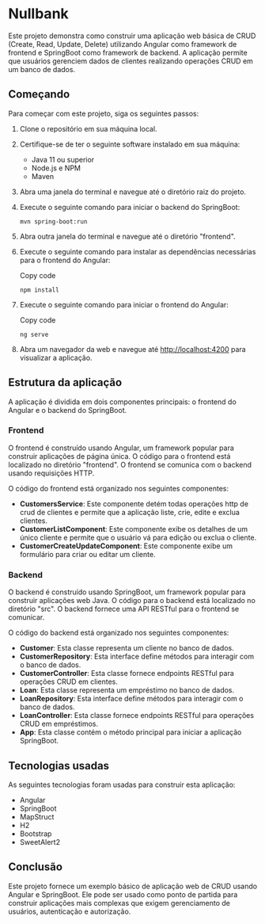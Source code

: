 
# Nullbank

Este projeto demonstra como construir uma aplicação web básica de CRUD (Create, Read, Update, Delete) utilizando Angular como framework de frontend e SpringBoot como framework de backend. A aplicação permite que usuários gerenciem dados de clientes realizando operações CRUD em um banco de dados.

## Começando

Para começar com este projeto, siga os seguintes passos:

1.  Clone o repositório em sua máquina local.
2.  Certifique-se de ter o seguinte software instalado em sua máquina:
    -   Java 11 ou superior
    -   Node.js e NPM
    -   Maven
3.  Abra uma janela do terminal e navegue até o diretório raiz do projeto.
4.  Execute o seguinte comando para iniciar o backend do SpringBoot:
    
    
    `mvn spring-boot:run` 
    
5.  Abra outra janela do terminal e navegue até o diretório "frontend".
6.  Execute o seguinte comando para instalar as dependências necessárias para o frontend do Angular:
    
    Copy code
    
    `npm install` 
    
7.  Execute o seguinte comando para iniciar o frontend do Angular:
    
    Copy code
    
    `ng serve` 
    
8.  Abra um navegador da web e navegue até [http://localhost:4200](http://localhost:4200/) para visualizar a aplicação.

## Estrutura da aplicação

A aplicação é dividida em dois componentes principais: o frontend do Angular e o backend do SpringBoot.

### Frontend

O frontend é construído usando Angular, um framework popular para construir aplicações de página única. O código para o frontend está localizado no diretório "frontend". O frontend se comunica com o backend usando requisições HTTP.

O código do frontend está organizado nos seguintes componentes:

-   **CustomersService**: Este componente detém todas operações  http de crud de clientes e permite que a aplicação liste, crie, edite e exclua clientes.
-   **CustomerListComponent**: Este componente exibe os detalhes de um único cliente e permite que o usuário vá para edição ou exclua o cliente.
-   **CustomerCreateUpdateComponent**: Este componente exibe um formulário para criar ou editar um cliente.

### Backend

O backend é construído usando SpringBoot, um framework popular para construir aplicações web Java. O código para o backend está localizado no diretório "src". O backend fornece uma API RESTful para o frontend se comunicar.

O código do backend está organizado nos seguintes componentes:

-   **Customer**: Esta classe representa um cliente no banco de dados.
-   **CustomerRepository**: Esta interface define métodos para interagir com o banco de dados.
-   **CustomerController**: Esta classe fornece endpoints RESTful para operações CRUD em clientes.
-   **Loan**: Esta classe representa um empréstimo no banco de dados.
- **LoanRepository**: Esta interface define métodos para interagir com o banco de dados.
- **LoanController**: Esta classe fornece endpoints RESTful para operações CRUD em empréstimos.
-   **App**: Esta classe contém o método principal para iniciar a aplicação SpringBoot.

## Tecnologias usadas

As seguintes tecnologias foram usadas para construir esta aplicação:

-   Angular
-   SpringBoot
-  MapStruct
-   H2
-   Bootstrap
-  SweetAlert2

## Conclusão

Este projeto fornece um exemplo básico de aplicação web de CRUD usando Angular e SpringBoot. Ele pode ser usado como ponto de partida para construir aplicações mais complexas que exigem gerenciamento de usuários, autenticação e autorização.
